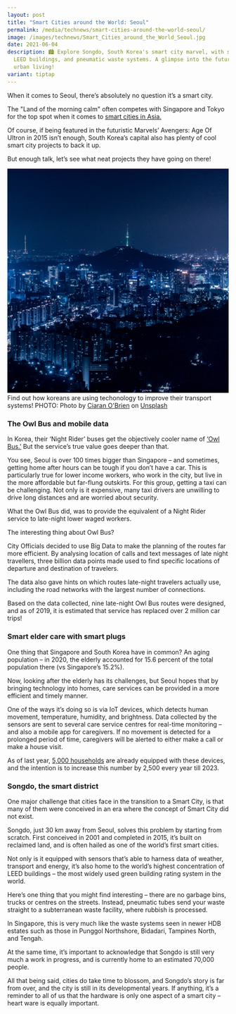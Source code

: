 ```yaml
---
layout: post
title: "Smart Cities around the World: Seoul"
permalink: /media/technews/smart-cities-around-the-world-seoul/
image: /images/technews/Smart_Cities_around_the_World_Seoul.jpg
date: 2021-06-04
description: 🏙️ Explore Songdo, South Korea's smart city marvel, with sensors,
  LEED buildings, and pneumatic waste systems. A glimpse into the future of
  urban living!
variant: tiptap
---
```

When it comes to Seoul, there’s absolutely no question it’s a smart city.  

The "Land of the morning calm" often competes with Singapore and Tokyo for the top spot when it comes to [smart cities in Asia.](https://govinsider.asia/innovation/lessons-from-asias-smartest-nations-china-japan-korea-and-singapore/) 


Of course, if being featured in the futuristic Marvels’ Avengers: Age Of Ultron in 2015 isn’t enough, South Korea’s capital also has plenty of cool smart city projects to back it up. 

But enough talk, let’s see what neat projects they have going on there!


![Seoul](/images/technews/seoul1.jpg) Find out how koreans are using techonology to improve their transport systems! PHOTO: Photo by <a href="https://unsplash.com/@icidius?utm_source=unsplash&amp;utm_medium=referral&amp;utm_content=creditCopyText">Ciaran O'Brien</a> on <a href="https://unsplash.com/s/photos/seoul?utm_source=unsplash&amp;utm_medium=referral&amp;utm_content=creditCopyText">Unsplash</a>
  

### **The Owl Bus and mobile data**

In Korea, their ‘Night Rider’ buses get the objectively cooler name of [‘Owl Bus.’](https://seoulsolution.kr/en/content/night-bus-called-owl-bus-route-design-using-big-data) But the service’s true value goes deeper than that. 

You see, Seoul is over 100 times bigger than Singapore – and sometimes, getting home after hours can be tough if you don’t have a car. This is particularly true for lower income workers, who work in the city, but live in the more affordable but far-flung outskirts. For this group, getting a taxi can be challenging. Not only is it expensive, many taxi drivers are unwilling to drive long distances and are worried about security.  

What the Owl Bus did, was to provide the equivalent of a Night Rider service to late-night lower waged workers. 

The interesting thing about Owl Bus? 

City Officials decided to use Big Data to make the planning of the routes far more efficient. By analysing location of calls and text messages of late night travellers, three billion data points made used to find specific locations of departure and destination of travelers.  

The data also gave hints on which routes late-night travelers actually use, including the road networks with the largest number of connections. 

Based on the data collected, nine late-night Owl Bus routes were designed, and as of 2019, it is estimated that service has replaced over 2 million car trips!

### **Smart elder care with smart plugs**

One thing that Singapore and South Korea have in common? An aging population – in 2020, the elderly accounted for 15.6 percent of the total population there (vs Singapore’s 15.2%). 

Now, looking after the elderly has its challenges, but Seoul hopes that by bringing technology into homes, care services can be provided in a more efficient and timely manner. 

One of the ways it’s doing so is via IoT devices, which detects human movement, temperature, humidity, and brightness. Data collected by the sensors are sent to several care service centres for real-time monitoring – and also a mobile app for caregivers. If no movement is detected for a prolonged period of time, caregivers will be alerted to either make a call or make a house visit. 

As of last year, [5,000 households](https://www.donga.com/en/article/all/20200306/1997981/1/Seoul-to-increase-smart-IoT-devices-to-care-for-the-elderly) are already equipped with these devices, and the intention is to increase this number by 2,500 every year till 2023. 


### Songdo, the smart district 

One major challenge that cities face in the transition to a Smart City, is that many of them were conceived in an era where the concept of Smart City did not exist. 

Songdo, just 30 km away from Seoul, solves this problem by starting from scratch. First conceived in 2001 and completed in 2015, it’s built on reclaimed land, and is often hailed as one of the world’s first smart cities. 

Not only is it equipped with sensors that’s able to harness data of weather, transport and energy, it’s also home to the world’s highest concentration of LEED buildings – the most widely used green building rating system in the world. 

Here’s one thing that you might find interesting – there are no garbage bins, trucks or centres on the streets. Instead, pneumatic tubes send your waste straight to a subterranean waste facility, where rubbish is processed. 

In Singapore, this is very much like the waste systems seen in newer HDB estates such as those in Punggol Northshore, Bidadari, Tampines North, and Tengah.

At the same time, it’s important to acknowledge that Songdo is still very much a work in progress, and is currently home to an estimated 70,000 people.

All that being said, cities do take time to blossom, and Songdo’s story is far from over, and the city is still in its developmental years.  If anything, it’s a reminder to all of us that the hardware is only one aspect of a smart city – heart ware is equally important.